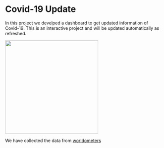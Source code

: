 <h1> Covid-19 Update</h1>
<p> In this project we develped a dashboard to get updated information of Covid-19. This is an interactive project and will be updated automatically
as refreshed.</p>
<img align="" src="/pic.jpg" width="300" height="300" />
<p> We have collected the data from <a href="https://www.worldometers.info/coronavirus/"> worldometers</a>

